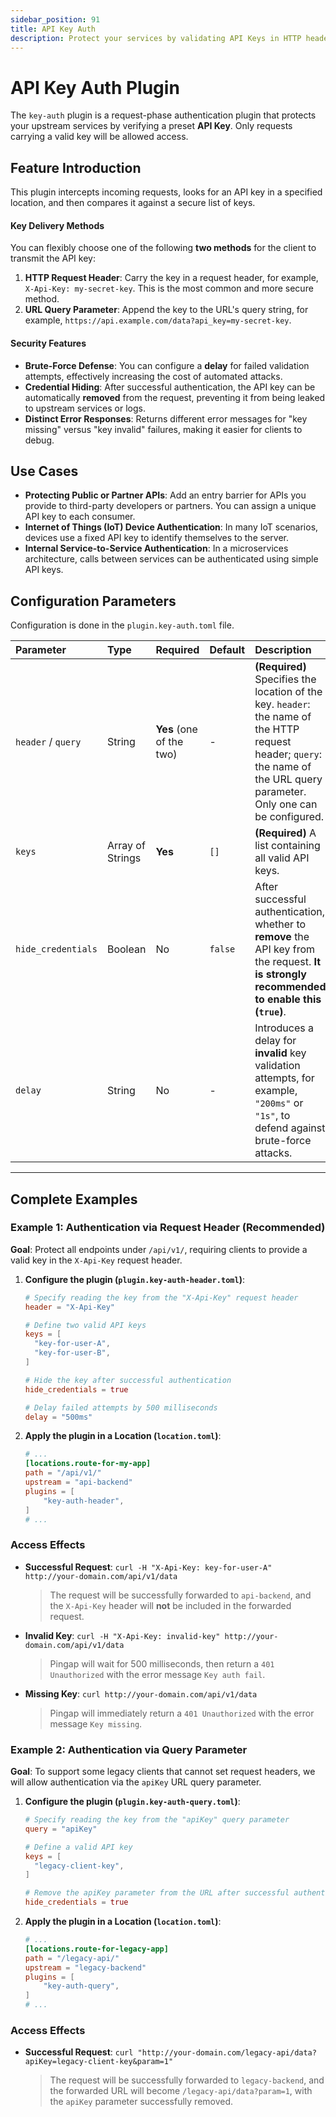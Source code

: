 ```yaml
---
sidebar_position: 91
title: API Key Auth
description: Protect your services by validating API Keys in HTTP headers or URL query parameters. Supports credential hiding and brute-force defense, a common method for securing APIs.
---
```


# API Key Auth Plugin

The `key-auth` plugin is a request-phase authentication plugin that protects your upstream services by verifying a preset **API Key**. Only requests carrying a valid key will be allowed access.

## Feature Introduction

This plugin intercepts incoming requests, looks for an API key in a specified location, and then compares it against a secure list of keys.

#### Key Delivery Methods
You can flexibly choose one of the following **two methods** for the client to transmit the API key:
1.  **HTTP Request Header**: Carry the key in a request header, for example, `X-Api-Key: my-secret-key`. This is the most common and more secure method.
2.  **URL Query Parameter**: Append the key to the URL's query string, for example, `https://api.example.com/data?api_key=my-secret-key`.

#### Security Features
* **Brute-Force Defense**: You can configure a **delay** for failed validation attempts, effectively increasing the cost of automated attacks.
* **Credential Hiding**: After successful authentication, the API key can be automatically **removed** from the request, preventing it from being leaked to upstream services or logs.
* **Distinct Error Responses**: Returns different error messages for "key missing" versus "key invalid" failures, making it easier for clients to debug.

## Use Cases

* **Protecting Public or Partner APIs**: Add an entry barrier for APIs you provide to third-party developers or partners. You can assign a unique API key to each consumer.
* **Internet of Things (IoT) Device Authentication**: In many IoT scenarios, devices use a fixed API key to identify themselves to the server.
* **Internal Service-to-Service Authentication**: In a microservices architecture, calls between services can be authenticated using simple API keys.

## Configuration Parameters

Configuration is done in the `plugin.key-auth.toml` file.

| Parameter          | Type             | Required                 | Default | Description                                                                                                                                                                |
| :----------------- | :--------------- | :----------------------- | :------ | :------------------------------------------------------------------------------------------------------------------------------------------------------------------------- |
| `header` / `query` | String           | **Yes** (one of the two) | -       | **(Required)** Specifies the location of the key. `header`: the name of the HTTP request header; `query`: the name of the URL query parameter. Only one can be configured. |
| `keys`             | Array of Strings | **Yes**                  | `[]`    | **(Required)** A list containing all valid API keys.                                                                                                                       |
| `hide_credentials` | Boolean          | No                       | `false` | After successful authentication, whether to **remove** the API key from the request. **It is strongly recommended to enable this (`true`)**.                               |
| `delay`            | String           | No                       | -       | Introduces a delay for **invalid** key validation attempts, for example, `"200ms"` or `"1s"`, to defend against brute-force attacks.                                       |

---

## Complete Examples

### Example 1: Authentication via Request Header (Recommended)

**Goal**: Protect all endpoints under `/api/v1/`, requiring clients to provide a valid key in the `X-Api-Key` request header.

1.  **Configure the plugin (`plugin.key-auth-header.toml`)**:
    ```toml
    # Specify reading the key from the "X-Api-Key" request header
    header = "X-Api-Key"
    
    # Define two valid API keys
    keys = [
      "key-for-user-A",
      "key-for-user-B",
    ]

    # Hide the key after successful authentication
    hide_credentials = true

    # Delay failed attempts by 500 milliseconds
    delay = "500ms"
    ```

2.  **Apply the plugin in a Location (`location.toml`)**:
    ```toml
    # ...
    [locations.route-for-my-app]
    path = "/api/v1/"
    upstream = "api-backend"
    plugins = [
        "key-auth-header",
    ]
    # ...
    ```

### Access Effects

* **Successful Request**:
  `curl -H "X-Api-Key: key-for-user-A" http://your-domain.com/api/v1/data`
  > The request will be successfully forwarded to `api-backend`, and the `X-Api-Key` header will **not** be included in the forwarded request.

* **Invalid Key**:
  `curl -H "X-Api-Key: invalid-key" http://your-domain.com/api/v1/data`
  > Pingap will wait for 500 milliseconds, then return a `401 Unauthorized` with the error message `Key auth fail`.

* **Missing Key**:
  `curl http://your-domain.com/api/v1/data`
  > Pingap will immediately return a `401 Unauthorized` with the error message `Key missing`.

### Example 2: Authentication via Query Parameter

**Goal**: To support some legacy clients that cannot set request headers, we will allow authentication via the `apiKey` URL query parameter.

1.  **Configure the plugin (`plugin.key-auth-query.toml`)**:
    ```toml
    # Specify reading the key from the "apiKey" query parameter
    query = "apiKey"
    
    # Define a valid API key
    keys = [
      "legacy-client-key",
    ]

    # Remove the apiKey parameter from the URL after successful authentication
    hide_credentials = true
    ```

2.  **Apply the plugin in a Location (`location.toml`)**:
    ```toml
    # ...
    [locations.route-for-legacy-app]
    path = "/legacy-api/"
    upstream = "legacy-backend"
    plugins = [
        "key-auth-query",
    ]
    # ...
    ```

### Access Effects
* **Successful Request**:
  `curl "http://your-domain.com/legacy-api/data?apiKey=legacy-client-key&param=1"`
  > The request will be successfully forwarded to `legacy-backend`, and the forwarded URL will become `/legacy-api/data?param=1`, with the `apiKey` parameter successfully removed.